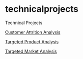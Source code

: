 # technicalprojects
Technical Projects

[Customer Attrition Analysis](https://github.com/dkrasner-debug/technicalprojects/files/10329717/Customer.Attrition.-.Where.to.Focus.pdf)


[Targeted Product Analysis](https://github.com/dkrasner-debug/technicalprojects/files/10329719/Krasner_IowaLiquorStores_Presentation.SQL.Excel.pdf)


[Targeted Market Analysis](https://github.com/dkrasner-debug/technicalprojects/files/10329720/Krasner_AirBnB_Presentation.Excel.pdf)
